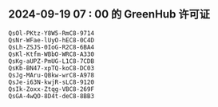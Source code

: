 ## 2024-09-19 07 : 00 的 GreenHub 许可证
```
QsOl-PKtz-Y8W5-RmC8-9714
QsNr-WFae-lUyO-hEC8-0C4D
QsLh-ZSJS-0IoG-R2C8-6BA4
QsKl-Ktfm-WBbO-WRC8-A330
QsKg-aUPZ-PmUG-L1C8-7CDB
QsKb-BN47-xpTQ-koC8-DC03
QsJg-MAru-QBkw-wrC8-A978
QsJe-i63N-kwjR-sLC8-9120
QsIk-Zoxx-Ztqg-VBC8-269F
QsGA-4wQO-8D4t-deC8-8BB3
```
